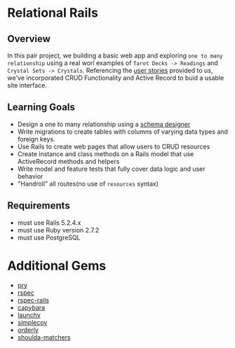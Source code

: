 # Relational Rails 

## Overview 
In this pair project, we building a basic web app and exploring `one to many relationship` using a real worl examples of `Tarot Decks -> Readings` and `Crystal Sets -> Crystals`. Referencing the [user stories](https://backend.turing.edu/module2/projects/relational_rails) provided to us, we've incorporated CRUD Functionality and Active Record to buid a usable site interface. 

## Learning Goals 
- Design a one to many relationship using a [schema designer](https://app.dbdesigner.net/designer/schema/418829)
- Write migrations to create tables with columns of varying data types and foreign keys.
- Use Rails to create web pages that allow users to CRUD resources
- Create instance and class methods on a Rails model that use ActiveRecord methods and helpers
- Write model and feature tests that fully cover data logic and user behavior
- "Handroll" all routes(no use of `resources` syntax)

## Requirements 
- must use Rails 5.2.4.x
- must use Ruby version 2.7.2 
- must use PostgreSQL

# Additional Gems
- [pry](https://github.com/pry/pry)
- [rspec](https://github.com/rspec/rspec)
- [rspec-rails](https://github.com/rspec/rspec-rails)
- [capybara](https://github.com/teamcapybara/capybara)
- [launchy](https://github.com/copiousfreetime/launchy) 
- [simplecov](https://github.com/simplecov-ruby/simplecov)
- [orderly](https://github.com/jmondo/orderly)
- [shoulda-matchers](https://github.com/thoughtbot/shoulda-matchers) 
